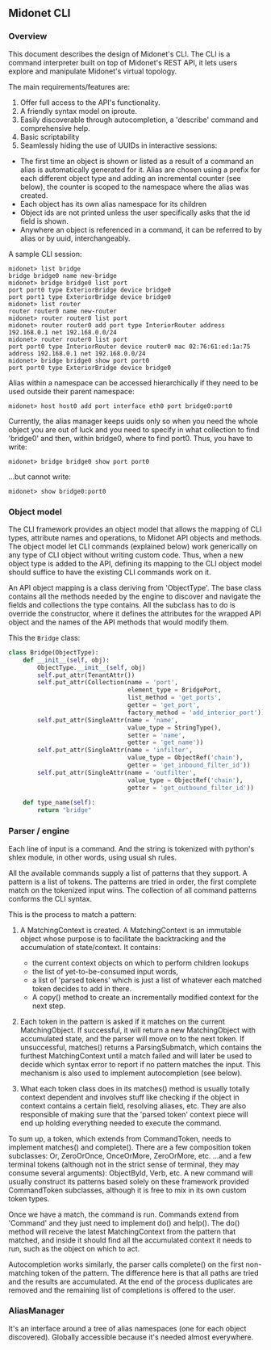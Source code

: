 ## Midonet CLI

### Overview

This document describes the design of Midonet's CLI. The CLI is a command
interpreter built on top of Midonet's REST API, it lets users explore and
manipulate Midonet's virtual topology.

The main requirements/features are:

1. Offer full access to the API's functionality.
2. A friendly syntax model on iproute.
3. Easily discoverable through autocompletion, a 'describe' command and
   comprehensive help.
4. Basic scriptability
5. Seamlessly hiding the use of UUIDs in interactive sessions:
  * The first time an object is shown or listed as a result of a command an
    alias is automatically generated for it. Alias are chosen using a prefix
    for each different object type and adding an incremental counter (see
    below), the counter is scoped to the namespace where the alias was created.
  * Each object has its own alias namespace for its children
  * Object ids are not printed unless the user specifically asks that the id field
    is shown.
  * Anywhere an object is referenced in a command, it can be referred to by alias
    or by uuid, interchangeably.

A sample CLI session:

```
midonet> list bridge
bridge bridge0 name new-bridge
midonet> bridge bridge0 list port
port port0 type ExteriorBridge device bridge0
port port1 type ExteriorBridge device bridge0
midonet> list router
router router0 name new-router
midonet> router router0 list port
midonet> router router0 add port type InteriorRouter address 192.168.0.1 net 192.168.0.0/24
midonet> router router0 list port
port port0 type InteriorRouter device router0 mac 02:76:61:ed:1a:75 address 192.168.0.1 net 192.168.0.0/24
midonet> bridge bridge0 show port port0
port port0 type ExteriorBridge device bridge0
```

Alias within a namespace can be accessed hierarchically if they need to be used
outside their parent namespace:

```
midonet> host host0 add port interface eth0 port bridge0:port0
```

Currently, the alias manager keeps uuids only so when you need the whole object
you are out of luck and you need to specify in what collection to find 'bridge0'
and then, within bridge0, where to find port0. Thus, you have to write:

```
midonet> bridge bridge0 show port port0
```

...but cannot write:

```
midonet> show bridge0:port0
```

### Object model

The CLI framework provides an object model that allows the mapping of CLI types,
attribute names and operations, to Midonet API objects and methods.  The object
model let CLI commands (explained below) work generically on any type of CLI
object without writing custom code. Thus, when a new object type is added to the
API, defining its mapping to the CLI object model should suffice to have the
existing CLI commands work on it.

An API object mapping is a class deriving from 'ObjectType'. The base class
contains all the methods needed by the engine to discover and navigate the
fields and collections the type contains. All the subclass has to do is override
the constructor, where it defines the attributes for the wrapped API object and
the names of the API methods that would modify them.

This the ```Bridge``` class:

```python
class Bridge(ObjectType):                                                         
    def __init__(self, obj):                                                      
        ObjectType.__init__(self, obj)                                            
        self.put_attr(TenantAttr())                                               
        self.put_attr(Collection(name = 'port',                                   
                                 element_type = BridgePort,                       
                                 list_method = 'get_ports',                       
                                 getter = 'get_port',                             
                                 factory_method = 'add_interior_port'))           
        self.put_attr(SingleAttr(name = 'name',                                   
                                 value_type = StringType(),                       
                                 setter = 'name',                                 
                                 getter = 'get_name'))                            
        self.put_attr(SingleAttr(name = 'infilter',                               
                                 value_type = ObjectRef('chain'),                 
                                 getter = 'get_inbound_filter_id'))               
        self.put_attr(SingleAttr(name = 'outfilter',                              
                                 value_type = ObjectRef('chain'),                 
                                 getter = 'get_outbound_filter_id'))              
                                                                                  
    def type_name(self):                                                          
        return "bridge"
```

### Parser / engine

Each line of input is a command. And the string is tokenized with python's
shlex module, in other words, using usual sh rules.

All the available commands supply a list of patterns that they support. A
pattern is a list of tokens. The patterns are tried in order, the first
complete match on the tokenized input wins. The collection of all command
patterns conforms the CLI syntax.

This is the process to match a pattern:
  1. A MatchingContext is created. A MatchingContext is an immutable object
     whose purpose is to facilitate the backtracking and the accumulation of
     state/context. It contains:
     * the current context objects on which to perform children lookups
     * the list of yet-to-be-consumed input words,
     * a list of 'parsed tokens' which is just a list of whatever each matched
       token decides to add in there.
     * A copy() method to create an incrementally modified context for the next
       step.

  2. Each token in the pattern is asked if it matches on the current
     MatchingObject. If successful, it will return a new MatchingObject with
     accumulated state, and the parser will move on to the next token. If
     unsuccessful, matches() returns a ParsingSubmatch, which contains the
     furthest MatchingContext until a match failed and will later be used to
     decide which syntax error to report if no pattern matches the input. This
     mechanism is also used to implement autocompletion (see below).

  3. What each token class does in its matches() method is usually totally
     context dependent and involves stuff like checking if the object in context
     contains a certain field, resolving aliases, etc. They are also responsible
     of making sure that the 'parsed token' context piece will end up holding
     everything needed to execute the command.

To sum up, a token, which extends from CommandToken, needs to implement matches()
and complete(). There are a few composition token subclasses: Or, ZeroOrOnce,
OnceOrMore, ZeroOrMore, etc. ...and a few terminal tokens (although not in the
strict sense of terminal, they may consume several arguments): ObjectById, Verb,
etc. A new command will usually construct its patterns based solely on these
framework provided CommandToken subclasses, although it is free to mix in its
own custom token types.

Once we have a match, the command is run. Commands extend from 'Command' and
they just need to implement do() and help(). The do() method will receive the
latest MatchingContext from the pattern that matched, and inside it should find
all the accumulated context it needs to run, such as the object on which to act.

Autocompletion works similarly, the parser calls complete() on the first
non-matching token of the pattern. The difference here is that all paths are
tried and the results are accumulated. At the end of the process duplicates
are removed and the remaining list of completions is offered to the user.

### AliasManager

It's an interface around a tree of alias namespaces (one for each object
discovered). Globally accessible because it's needed almost everywhere.
